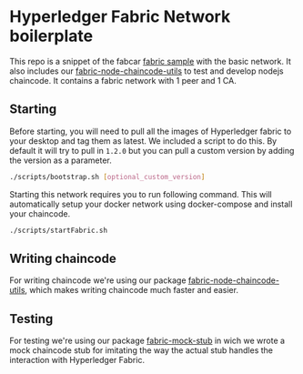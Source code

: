 # Hyperledger Fabric Network boilerplate
This repo is a snippet of the fabcar [fabric sample](https://github.com/hyperledger/fabric-samples) with the basic network. It also includes our [fabric-node-chaincode-utils](https://github.com/wearetheledger/fabric-node-chaincode-utils) to test and develop nodejs chaincode. It contains a fabric network with 1 peer and 1 CA.

## Starting 
Before starting, you will need to pull all the images of Hyperledger fabric to your desktop and tag them as latest. We included a script to do this. By default it will try to pull in `1.2.0` but you can pull a custom version by adding the version as a parameter.
```bash
./scripts/bootstrap.sh [optional_custom_version]
```
Starting this network requires you to run following command. This will automatically setup your docker network using docker-compose and install your chaincode.
```bash
./scripts/startFabric.sh
```

## Writing chaincode
For writing chaincode we're using our package [fabric-node-chaincode-utils](https://github.com/wearetheledger/fabric-node-chaincode-utils), which makes writing chaincode much faster and easier.
## Testing
For testing we're using our package [fabric-mock-stub](https://github.com/wearetheledger/fabric-mock-stub) in wich we wrote a mock chaincode stub for imitating the way the actual stub handles the interaction with Hyperledger Fabric.
